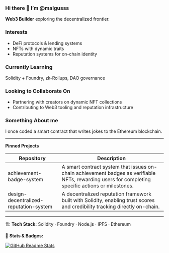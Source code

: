 ### Hi there 👋 I’m @malgusss
**Web3 Builder** exploring the decentralized frontier.

###  Interests
- DeFi protocols & lending systems
- NFTs with dynamic traits
- Reputation systems for on-chain identity

###  Currently Learning
Solidity + Foundry, zk-Rollups, DAO governance

###  Looking to Collaborate On
- Partnering with creators on dynamic NFT collections
- Contributing to Web3 tooling and reputation infrastructure

###  Something About me
I once coded a smart contract that writes jokes to the Ethereum blockchain.

---

**Pinned Projects**

| Repository                     | Description                                   |
|-------------------------------|-----------------------------------------------|
| achievement-badge-system      | A smart contract system that issues on-chain achievement badges as verifiable NFTs, rewarding users for completing specific actions or milestones. |
| design-decentralized-reputation-system | A decentralized reputation framework built with Solidity, enabling trust scores and credibility tracking directly on-chain. |

---

🏗 **Tech Stack:** Solidity · Foundry · Node.js · IPFS · Ethereum  

🎯 **Stats & Badges:** 

[![GitHub Readme Stats](https://github-readme-stats.vercel.app/api?username=malgus01)]()  

